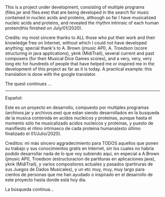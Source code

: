 
This is a project under development, consisting of multiple programs (files.jar and files.exe)
that are being developed in the search for music contained in nucleic acids and proteins,
although so far I have musicalized nucleic acids and proteins, and revealed the rhythm
intrinsic of each human protein(this finished on July/01/2020).

Credits: my most sincere thanks to ALL those who put their work and their
knowledge free on Internet, without which I could not have developed anything;
special thank's to A. Brown (jmusic API), A. Troedson (score structuring
in java applications), yknk (MidiTrail), several current and past composers (for their 
Musical Dice Games scores), and a very, very, very long etc for hundreds of people
that have helped me or inspired me in the development of this project as far as it is today.
A practical example: this translation is done with the google translator.

The quest continues ...
________________________________________________________________________________________________

Español:

Este es un proyecto en desarrollo, compuesto por multiples programas (archivos.jar y archivos.exe) 
que estan siendo desarrollados en la busqueda de la musica contenida en acidos nucleicos y proteinas,
aunque hasta el momento sólo he musicalizado acidos nucleicos y proteínas, y puesto de manifiesto el ritmo
intrínseco de cada proteina humana(esto último finalizado el 01/Julio/2020).

Creditos: mi más sincero aggradecimiento para TODOS aquellos que ponen su trabajo y sus
conocimientos gratis en Internet, sin los cuales no habría podido desarrollar nada de lo que
voy subiendo aqui, en especial a A.Brown (jmusic API), Troedson (estructuracion de partituras
en aplicaciones java), yknk (MidiTrail), y varios compositores actuales y pasados (partiruras
de sus Juegos de Dados Musicales), y un etc muy, muy, muy largo para cientos de personas
que me han ayudado o inspirado en el desarrollo de este proyecto hasta donde está hoy dia.

La búsqueda continua...

